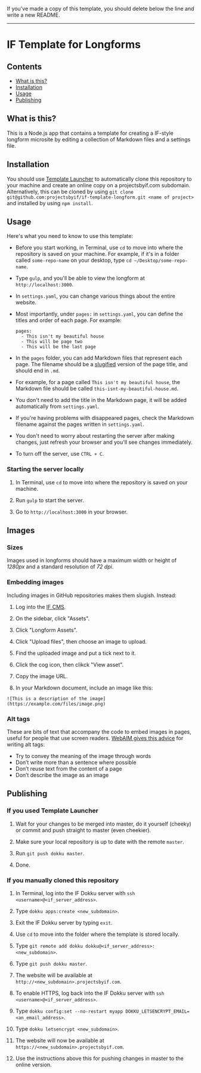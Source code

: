 If you've made a copy of this template, you should delete below the line and write a new README.

---

# IF Template for Longforms

## Contents

* [What is this?](#what-is-this)
* [Installation](#installation)
* [Usage](#usage)
* [Publishing](#publishing)

## What is this?

This is a Node.js app that contains a template for creating a IF-style longform microsite by editing a collection of Markdown files and a settings file.

## Installation

You should use [Template Launcher](https://github.com/projectsbyif/if-template-launcher) to automatically clone this repository to your machine and create an online copy on a projectsbyif.com subdomain. Alternatively, this can be cloned by using `git clone git@github.com:projectsbyif/if-template-longform.git <name of project>` and installed by using `npm install`.

## Usage

Here's what you need to know to use this template:

* Before you start working, in Terminal, use `cd` to move into where the repository is saved on your machine. For example, if it's in a folder called `some-repo-name` on your desktop, type `cd ~/Desktop/some-repo-name`.

* Type `gulp`, and you'll be able to view the longform at `http://localhost:3000`.

* In `settings.yaml`, you can change various things about the entire website.

* Most importantly, under `pages:` in `settings.yaml`, you can define the titles and order of each page. For example:

  ```
  pages:
    - This isn't my beautiful house
    - This will be page two
    - This will be the last page
  ```

* In the `pages` folder, you can add Markdown files that represent each page. The filename should be a [slugified](https://en.wikipedia.org/wiki/Semantic_URL#Slug) version of the page title, and should end in `.md`.

* For example, for a page called `This isn't my beautiful house`, the Markdown file should be called `this-isnt-my-beautiful-house.md`.

* You don't need to add the title in the Markdown page, it will be added automatically from `settings.yaml`.

* If you're having problems with disappeared pages, check the Markdown filename against the pages written in `settings.yaml`.

* You don't need to worry about restarting the server after making changes, just refresh your browser and you'll see changes immediately.

* To turn off the server, use `CTRL + C`.

### Starting the server locally

1. In Terminal, use `cd` to move into where the repository is saved on your machine.

2. Run `gulp` to start the server.

3. Go to `http://localhost:3000` in your browser.

## Images

### Sizes

Images used in longforms should have a maximum width or height of *1280px* and a standard resolution of *72 dpi*.

### Embedding images

Including images in GitHub repositories makes them slugish. Instead:

1. Log into the [IF CMS](https://projectsbyif.com/admin/login).

2. On the sidebar, click "Assets".

3. Click "Longform Assets".

4. Click "Upload files", then choose an image to upload.

5. Find the uploaded image and put a tick next to it.

6. Click the cog icon, then clikck "View asset".

7. Copy the image URL.

8. In your Markdown document, include an image like this:

```
![This is a description of the image](https://example.com/files/image.png)
```

### Alt tags

These are bits of text that accompany the code to embed images in pages, useful for people that use screen readers. [WebAIM gives this advice](http://webaim.org/techniques/alttext/) for writing alt tags:

* Try to convey the meaning of the image through words
* Don’t write more than a sentence where possible
* Don’t reuse text from the content of a page
* Don’t describe the image as an image

## Publishing

### If you used Template Launcher

1. Wait for your changes to be merged into master, do it yourself (cheeky) or commit and push straight to master (even cheekier).

2. Make sure your local repository is up to date with the remote `master`.

3. Run `git push dokku master`.

4. Done.

### If you manually cloned this repository

1. In Terminal, log into the IF Dokku server with `ssh <username>@<if_server_address>`.

2. Type `dokku apps:create <new_subdomain>`.

3. Exit the IF Dokku server by typing `exit`.

4. Use `cd` to move into the folder where the template is stored locally.

5. Type `git remote add dokku dokku@<if_server_address>:<new_subdomain>`.

6. Type `git push dokku master`.

7. The website will be available at `http://<new_subdomain>.projectsbyif.com`.

8. To enable HTTPS, log back into the IF Dokku server with `ssh <username>@<if_server_address>`.

9. Type `dokku config:set --no-restart myapp DOKKU_LETSENCRYPT_EMAIL=<an_email_address>`.

10. Type `dokku letsencrypt <new_subdomain>`.

11. The website will now be available at `https://<new_subdomain>.projectsbyif.com`.

12. Use the instructions above this for pushing changes in master to the online version.

